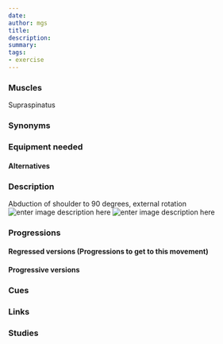 ```yaml
---
date: 
author: mgs
title: 
description: 
summary: 
tags: 
- exercise
---
```

### Muscles
Supraspinatus
### Synonyms
### Equipment needed
#### Alternatives
### Description
Abduction of shoulder to 90 degrees, external rotation
![enter image description here](https://www.myodetox.com/wp-content/uploads/002-Infraspinatus_A-e1498759547674.jpg)
![enter image description here](https://www.myodetox.com/wp-content/uploads/002-Infraspinatus_B-e1498759538930.jpg)
### Progressions
#### Regressed versions (Progressions to get to this movement)
#### Progressive versions
### Cues
### Links
### Studies
<!--stackedit_data:
eyJoaXN0b3J5IjpbLTEwNzc1MTI4NzBdfQ==
-->